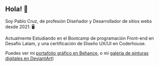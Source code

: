 ## Hola! 👋

Soy Pablo Cruz, de profesión Diseñador y Desarrollador de sitios webs desde 2021. 🖥️

Actualmente Estudiando en el Bootcamp de programación Front-end en Desafío Latam, y una certificación de Diseño UX/UI en Coderhouse. 

Puedes ver mi [portafolio gráfico en Behance](http://www.behance.net/urqueh), o mi [galería de pinturas digitales en DeviantArt](https://www.deviantart.com/urqueh))

<!--
**pabl-cruz/pabl-cruz** is a ✨ _special_ ✨ repository because its `README.md` (this file) appears on your GitHub profile.

Here are some ideas to get you started:

- 🔭 I’m currently working on ...
- 🌱 I’m currently learning ...
- 👯 I’m looking to collaborate on ...
- 🤔 I’m looking for help with ...
- 💬 Ask me about ...
- 📫 How to reach me: ...
- 😄 Pronouns: ...
- ⚡ Fun fact: ...
-->
